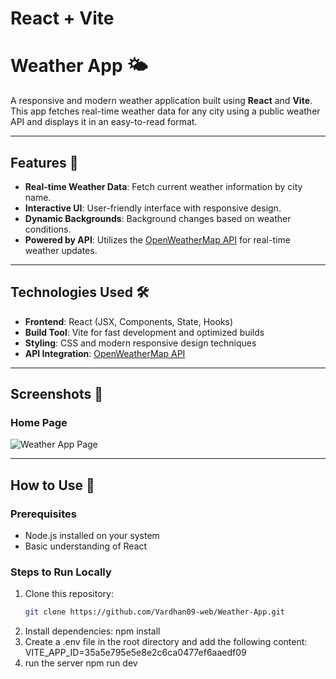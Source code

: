 # React + Vite

# Weather App 🌤️

A responsive and modern weather application built using **React** and **Vite**. This app fetches real-time weather data for any city using a public weather API and displays it in an easy-to-read format.

---

## Features 🚀

- **Real-time Weather Data**: Fetch current weather information by city name.
- **Interactive UI**: User-friendly interface with responsive design.
- **Dynamic Backgrounds**: Background changes based on weather conditions.
- **Powered by API**: Utilizes the [OpenWeatherMap API](https://openweathermap.org/api) for real-time weather updates.

---

## Technologies Used 🛠️

- **Frontend**: React (JSX, Components, State, Hooks)
- **Build Tool**: Vite for fast development and optimized builds
- **Styling**: CSS and modern responsive design techniques
- **API Integration**: [OpenWeatherMap API](https://openweathermap.org/api)

---

## Screenshots 📸

### Home Page
![Weather App Page](./assets/Screenshot-home.png)  


---

## How to Use 📖

### Prerequisites
- Node.js installed on your system
- Basic understanding of React

### Steps to Run Locally
1. Clone this repository:
   ```bash
   git clone https://github.com/Vardhan09-web/Weather-App.git
2. Install dependencies:
    npm install
3. Create a .env file in the root directory and add the following content:
   VITE_APP_ID=35a5e795e5e8e2c6ca0477ef6aaedf09
4. run the server
   npm run dev

